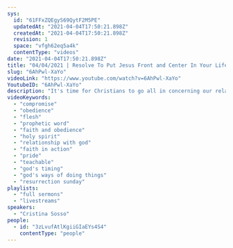```yaml
---
sys:
  id: "61FFxZQEgyS69QytF2M5PE"
  updatedAt: "2021-04-04T17:50:21.898Z"
  createdAt: "2021-04-04T17:50:21.898Z"
  revision: 1
  space: "vfgh62eq5a4k"
  contentType: "videos"
date: "2021-04-04T17:50:21.898Z"
title: "04/04/2021 | Resolve To Put Jesus Front and Center In Your Life (Pastor Cristina Sosso"
slug: "6AhPwl-XaYo"
videoLink: "https://www.youtube.com/watch?v=6AhPwl-XaYo"
YoutubeID: "6AhPwl-XaYo"
description: "It's time for Christians to go all in concerning our relationship with God. One of the major things that prevents manifestations from happening in the Church is that Christians try to fit the move of God into their schedule and into their way of thinking. God's instructions are often inconvenient and they go against conventional ways of thinking. If we try to force our own opinions then God will resist us. The manifestation of the move of God and the transfer of wealth influence and affluence depends on your willingness to cooperate with God and allowing Him to rearrange your schedule. This sermon was delivered by Pastor Cristina Sosso at Freedom Fellowship Church International on April 4, 2021."
videoKeywords:
  - "compromise"
  - "obedience"
  - "flesh"
  - "prophetic word"
  - "faith and obedience"
  - "holy spirit"
  - "relationship with god"
  - "faith in action"
  - "pride"
  - "teachable"
  - "god's timing"
  - "god's ways of doing things"
  - "resurrection sunday"
playlists:
  - "full sermons"
  - "livestreams"
speakers:
  - "Cristina Sosso"
people:
  - id: "3zLvufAtlKgiiGIaEYs4S4"
    contentType: "people"
---
```

